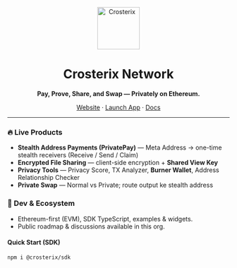 <p align="center">
  <img src="https://i.imgur.com/VjRaVrf.png" width="96" alt="Crosterix">
</p>

<h1 align="center">Crosterix Network</h1>
<p align="center"><b>Pay, Prove, Share, and Swap — Privately on Ethereum.</b></p>

<p align="center">
  <a href="https://crosterix.network">Website</a> ·
  <a href="https://app.crosterix.network">Launch App</a> ·
  <a href="https://docs.crosterix.network">Docs</a>
</p>

---

### 🔥 Live Products
- **Stealth Address Payments (PrivatePay)** — Meta Address → one-time stealth receivers (Receive / Send / Claim)
- **Encrypted File Sharing** — client-side encryption + **Shared View Key**
- **Privacy Tools** — Privacy Score, TX Analyzer, **Burner Wallet**, Address Relationship Checker
- **Private Swap** — Normal vs Private; route output ke stealth address

### 🧩 Dev & Ecosystem
- Ethereum-first (EVM), SDK TypeScript, examples & widgets.
- Public roadmap & discussions available in this org.

#### Quick Start (SDK)
```bash
npm i @crosterix/sdk
